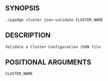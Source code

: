 ## SYNOPSIS
    ./pgedge cluster json-validate CLUSTER_NAME
 
## DESCRIPTION
    Validate a Cluster Configuration JSON file
 
## POSITIONAL ARGUMENTS
    CLUSTER_NAME
